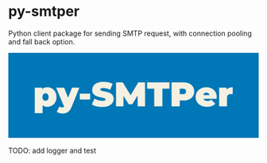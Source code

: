 # py-smtper
Python client package for sending SMTP request, with connection pooling and fall back option.


<img src="./doc/smtper.png">


TODO: add logger and test